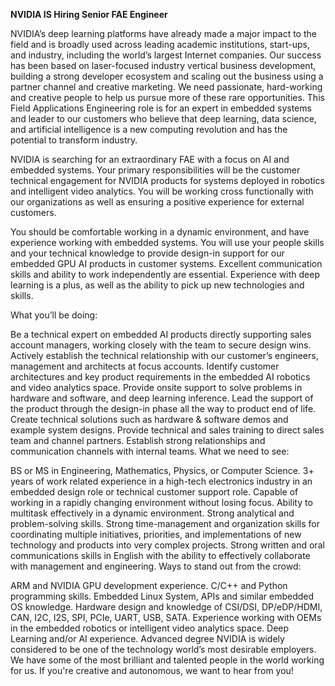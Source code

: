 
**NVIDIA IS Hiring Senior FAE Engineer** 

NVIDIA’s deep learning platforms have already made a major impact to the field and is broadly used across leading academic institutions, start-ups, and industry, including the world’s largest Internet companies. Our success has been based on laser-focused industry vertical business development, building a strong developer ecosystem and scaling out the business using a partner channel and creative marketing. We need passionate, hard-working and creative people to help us pursue more of these rare opportunities. This Field Applications Engineering role is for an expert in embedded systems and leader to our customers who believe that deep learning, data science, and artificial intelligence is a new computing revolution and has the potential to transform industry.

NVIDIA is searching for an extraordinary FAE with a focus on AI and embedded systems. Your primary responsibilities will be the customer technical engagement for NVIDIA products for systems deployed in robotics and intelligent video analytics. You will be working cross functionally with our organizations as well as ensuring a positive experience for external customers.

You should be comfortable working in a dynamic environment, and have experience working with embedded systems.  You will use your people skills and your technical knowledge to provide design-in support for our embedded GPU AI products in customer systems. Excellent communication skills and ability to work independently are essential. Experience with deep learning is a plus, as well as the ability to pick up new technologies and skills.

What you’ll be doing:

Be a technical expert on embedded AI products directly supporting sales account managers, working closely with the team to secure design wins.
Actively establish the technical relationship with our customer’s engineers, management and architects at focus accounts.
Identify customer architectures and key product requirements in the embedded AI robotics and video analytics space.
Provide onsite support to solve problems in hardware and software, and deep learning inference.
Lead the support of the product through the design-in phase all the way to product end of life.
Create technical solutions such as hardware & software demos and example system designs.
Provide technical and sales training to direct sales team and channel partners.
Establish strong relationships and communication channels with internal teams.
What we need to see:

BS or MS in Engineering, Mathematics, Physics, or Computer Science.
3+ years of work related experience in a high-tech electronics industry in an embedded design role or technical customer support role.
Capable of working in a rapidly changing environment without losing focus.
Ability to multitask effectively in a dynamic environment.
Strong analytical and problem-solving skills.
Strong time-management and organization skills for coordinating multiple initiatives, priorities, and implementations of new technology and products into very complex projects.
Strong written and oral communications skills in English with the ability to effectively collaborate with management and engineering.
Ways to stand out from the crowd:

ARM and NVIDIA GPU development experience.
C/C++ and Python programming skills.
Embedded Linux System, APIs and similar embedded OS knowledge.
Hardware design and knowledge of CSI/DSI, DP/eDP/HDMI, CAN, I2C, I2S, SPI, PCIe, UART, USB, SATA.
Experience working with OEMs in the embedded robotics or intelligent video analytics space.
Deep Learning and/or AI experience.
Advanced degree
NVIDIA is widely considered to be one of the technology world’s most desirable employers. We have some of the most brilliant and talented people in the world working for us. If you're creative and autonomous, we want to hear from you!
